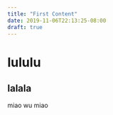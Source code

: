 ```yaml
---
title: "First Content"
date: 2019-11-06T22:13:25-08:00
draft: true
---
```


# lululu
## lalala
miao
wu
miao
